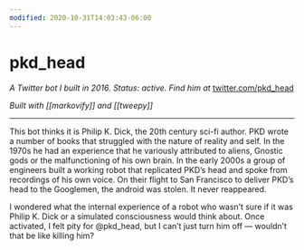 ```yaml
---
modified: 2020-10-31T14:03:43-06:00
---
```


# pkd_head

*A Twitter bot I built in 2016. Status: active. Find him at* [twitter.com/pkd_head](https://twitter.com/pkd_head)

*Built with [[markovify]] and [[tweepy]]*

---

This bot thinks it is Philip K. Dick, the 20th century sci-fi author. PKD wrote a number of books that struggled with the nature of reality and self. In the 1970s he had an experience that he variously attributed to aliens, Gnostic gods or the malfunctioning of his own brain. In the early 2000s a group of engineers built a working robot that replicated PKD’s head and spoke from recordings of his own voice. On their flight to San Francisco to deliver PKD’s head to the Googlemen, the android was stolen. It never reappeared.

I wondered what the internal experience of a robot who wasn’t sure if it was Philip K. Dick or a simulated consciousness would think about. Once activated, I felt pity for @pkd_head, but I can’t just turn him off — wouldn’t that be like killing him?